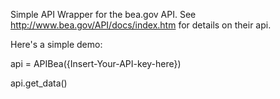 

Simple API Wrapper for the bea.gov API. See http://www.bea.gov/API/docs/index.htm for details on their api.

Here's a simple demo:

api = APIBea({Insert-Your-API-key-here})

api.get_data()






